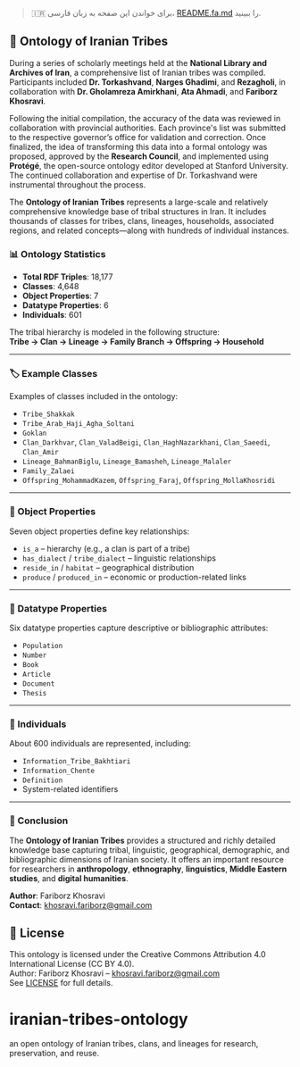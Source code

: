 > 🇮🇷 برای خواندن این صفحه به زبان فارسی، [README.fa.md](./README.fa.md) را ببینید.

## 🧭 Ontology of Iranian Tribes

During a series of scholarly meetings held at the **National Library and Archives of Iran**, a comprehensive list of Iranian tribes was compiled. Participants included **Dr. Torkashvand**, **Narges Ghadimi**, and **Rezagholi**, in collaboration with **Dr. Gholamreza Amirkhani**, **Ata Ahmadi**, and **Fariborz Khosravi**.

Following the initial compilation, the accuracy of the data was reviewed in collaboration with provincial authorities. Each province's list was submitted to the respective governor’s office for validation and correction. Once finalized, the idea of transforming this data into a formal ontology was proposed, approved by the **Research Council**, and implemented using **Protégé**, the open-source ontology editor developed at Stanford University. The continued collaboration and expertise of Dr. Torkashvand were instrumental throughout the process.

The **Ontology of Iranian Tribes** represents a large-scale and relatively comprehensive knowledge base of tribal structures in Iran. It includes thousands of classes for tribes, clans, lineages, households, associated regions, and related concepts—along with hundreds of individual instances.

### 📊 Ontology Statistics

- **Total RDF Triples**: 18,177  
- **Classes**: 4,648  
- **Object Properties**: 7  
- **Datatype Properties**: 6  
- **Individuals**: 601  

The tribal hierarchy is modeled in the following structure:  
**Tribe → Clan → Lineage → Family Branch → Offspring → Household**

---

### 🏷️ Example Classes

Examples of classes included in the ontology:

- `Tribe_Shakkak`  
- `Tribe_Arab_Haji_Agha_Soltani`  
- `Goklan`  
- `Clan_Darkhvar`, `Clan_ValadBeigi`, `Clan_HaghNazarkhani`, `Clan_Saeedi`, `Clan_Amir`  
- `Lineage_BahmanBiglu`, `Lineage_Bamasheh`, `Lineage_Malaler`  
- `Family_Zalaei`  
- `Offspring_MohammadKazem`, `Offspring_Faraj`, `Offspring_MollaKhosridi`

---

### 🔗 Object Properties

Seven object properties define key relationships:

- `is_a` – hierarchy (e.g., a clan is part of a tribe)  
- `has_dialect` / `tribe_dialect` – linguistic relationships  
- `reside_in` / `habitat` – geographical distribution  
- `produce` / `produced_in` – economic or production-related links  

---

### 🔢 Datatype Properties

Six datatype properties capture descriptive or bibliographic attributes:

- `Population`  
- `Number`  
- `Book`  
- `Article`  
- `Document`  
- `Thesis`  

---

### 👤 Individuals

About 600 individuals are represented, including:

- `Information_Tribe_Bakhtiari`  
- `Information_Chente`  
- `Definition`  
- System-related identifiers  

---

### 🧩 Conclusion

The **Ontology of Iranian Tribes** provides a structured and richly detailed knowledge base capturing tribal, linguistic, geographical, demographic, and bibliographic dimensions of Iranian society. It offers an important resource for researchers in **anthropology**, **ethnography**, **linguistics**, **Middle Eastern studies**, and **digital humanities**.

**Author**: Fariborz Khosravi  
**Contact**: [khosravi.fariborz@gmail.com](mailto:khosravi.fariborz@gmail.com)






## 📜 License

This ontology is licensed under the Creative Commons Attribution 4.0 International License (CC BY 4.0).  
Author: Fariborz Khosravi – [khosravi.fariborz@gmail.com](mailto:khosravi.fariborz@gmail.com)  
See [LICENSE](./LICENSE) for full details.



# iranian-tribes-ontology
an open ontology of Iranian tribes, clans, and lineages for research, preservation, and reuse.
